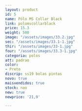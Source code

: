 ```yaml
---
layout: product
id: 5
name: Pólo MS Collar Black
link: polomscollarblack
price: 15.3
weight: 500
image: "/assets/images/33.2.jpg"
sec: "/assets/images/33.1-1.jpg"
thir: "/assets/images/33-1.jpg"
four: "/assets/images/33.3-1.jpg"
categoria: polos
att: padrao
color:
- Preto
discrip: ss19 bolas pintas
novo: true
maisvendidos: true
stock: nao
new: true
newprice: '21,9'

---
```

